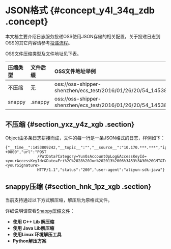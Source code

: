 # JSON格式 {#concept_y4l_34q_zdb .concept}

本文档主要介绍日志服务投递OSS使用JSON存储的相关配置，关于投递日志到OSS的其它内容请参考[投递流程](intl.zh-CN/用户指南/数据投递/投递日志到OSS/投递流程.md#)。

OSS文件压缩类型及文件地址见下表。

|压缩类型|文件后缀|OSS文件地址举例|
|:---|:---|:--------|
|不压缩|无|oss://oss-shipper-shenzhen/ecs\_test/2016/01/26/20/54\_1453812893059571256\_937|
|snappy|.snappy|oss://oss-shipper-shenzhen/ecs\_test/2016/01/26/20/54\_1453812893059571256\_937.snappy|

## 不压缩 {#section_yxz_y4z_xgb .section}

Object由多条日志拼接而成，文件的每一行是一条JSON格式的日志，样例如下：

```
{"__time__":1453809242,"__topic__":"","__source__":"10.170.***.***","ip":"10.200.**.***","time":"26/Jan/2016:19:54:02 +0800","url":"POST
              /PutData?Category=YunOsAccountOpLog&AccessKeyId=<yourAccessKeyId>&Date=Fri%2C%2028%20Jun%202013%2006%3A53%3A30%20GMT&Topic=raw&Signature=<yourSignature>
              HTTP/1.1","status":"200","user-agent":"aliyun-sdk-java"}
```

## snappy压缩 {#section_hnk_1pz_xgb .section}

当前支持通过以下方式解压缩，解压后为原格式文件。

详细说明请查看[Snappy压缩文件](intl.zh-CN/用户指南/数据投递/投递日志到OSS/Snappy压缩文件.md)：

-   **使用 C++ Lib 解压缩**
-   **使用 Java Lib解压缩**
-   **使用Linux 环境解压工具**
-   **Python解压方案**

